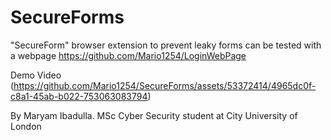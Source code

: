 # SecureForms
"SecureForm" browser extension to prevent leaky forms
can be tested with a webpage https://github.com/Mario1254/LoginWebPage

Demo Video
(https://github.com/Mario1254/SecureForms/assets/53372414/4965dc0f-c8a1-45ab-b022-753063083794)

By Maryam Ibadulla. MSc Cyber Security student at City University of London
